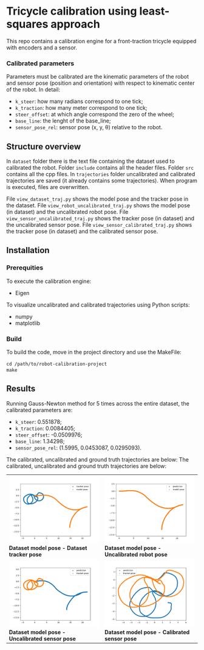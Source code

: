 # Tricycle calibration using least-squares approach
This repo contains a calibration engine for a front-traction tricycle equipped with encoders and a sensor. 

### Calibrated parameters
Parameters must be calibrated are the kinematic parameters of the robot and 
sensor pose (position and orientation) with respect to kinematic center of the robot.
In detail:
- `k_steer`: how many radians correspond to one tick;
- `k_traction`: how many meter correspond to one tick;
- `steer_offset`: at which angle correspond the zero of the wheel;
-	`base_line`: the lenght of the base_line;
-	`sensor_pose_rel`: sensor pose (x, y, &theta;) relative to the robot.

## Structure overview
In `dataset` folder there is the text file containing the dataset used to calibrated the robot. 
Folder `include` contains all the header files.
Folder `src` contains all the cpp files.
In `trajectories` folder uncalibrated and calibrated trajectories are saved (it already contains some
trajectories). When program is executed, files are overwritten.

File `view_dataset_traj.py` shows the model pose and the tracker pose in the dataset.
File `view_robot_uncalibrated_traj.py` shows the model pose (in dataset) and the uncalibrated robot pose.
File `view_sensor_uncalibrated_traj.py` shows the tracker pose (in dataset) and the uncalibrated sensor pose.
File `view_sensor_calibrated_traj.py` shows the tracker pose (in dataset) and the calibrated sensor pose.

## Installation
### Prerequities
To execute the calibration engine:
- Eigen

To visualize uncalibrated and calibrated trajectories using Python scripts:
- numpy
- matplotlib

### Build
To build the code, move in the project directory and use the MakeFile:
```
cd /path/to/robot-calibration-project
make
```

## Results
Running Gauss-Newton method for 5 times across the entire dataset, the calibrated parameters are:
- `k_steer`: 0.551878;
- `k_traction`: 0.0084405;
- `steer_offset`: -0.0509976;
-	`base_line`: 1.34298;
-	`sensor_pose_rel`: (1.5995, 0.0453087, 0.0295093).

The calibrated, uncalibrated and ground truth trajectories are below:
The calibrated, uncalibrated and ground truth trajectories are below:

<table>
  <tr>
    <td><img src="https://github.com/FlavioFoxes/robot-calibration-project/blob/main/assets/dataset.png" alt="Dataset"><br><strong>Dataset model pose - Dataset tracker pose</strong></td>
    <td><img src="https://github.com/FlavioFoxes/robot-calibration-project/blob/main/assets/uncalibrated_robot.png" alt="Uncalibrated Robot"><br><strong>Dataset model pose - Uncalibrated robot pose</strong></td>
  </tr>
  <tr>
    <td><img src="https://github.com/FlavioFoxes/robot-calibration-project/blob/main/assets/uncalibrated_sensor.png" alt="Uncalibrated Sensor"><br><strong>Dataset model pose - Uncalibrated sensor pose</strong></td>
    <td><img src="https://github.com/FlavioFoxes/robot-calibration-project/blob/main/assets/calibrated_sensor.png" alt="Calibrated Sensor"><br><strong>Dataset model pose - Calibrated sensor pose</strong></td>
  </tr>
</table>
